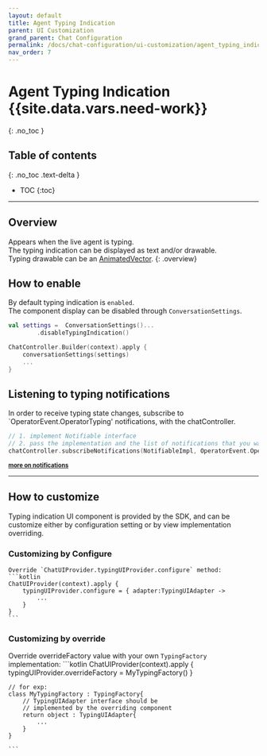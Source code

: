 ```yaml
---
layout: default
title: Agent Typing Indication
parent: UI Customization
grand_parent: Chat Configuration 
permalink: /docs/chat-configuration/ui-customization/agent_typing_indication/
nav_order: 7
---
```


# Agent Typing Indication {{site.data.vars.need-work}}
{: .no_toc }

## Table of contents
{: .no_toc .text-delta }

- TOC
{:toc}

---

## Overview
Appears when the live agent is typing.  
The typing indication can be displayed as text and/or drawable.   
Typing drawable can be an [AnimatedVector](https://developer.android.com/reference/android/graphics/drawable/AnimatedVectorDrawable).
{: .overview}

## How to enable
By default typing indication is `enabled`.   
The component display can be disabled through `ConversationSettings`.
```kotlin 
val settings =  ConversationSettings()...
        .disableTypingIndication()

ChatController.Builder(context).apply {
    conversationSettings(settings)
    ...
}
```

## Listening to typing notifications

In order to receive typing state changes, subscribe to `OperatorEvent.OperatorTyping' notifications, with the chatController.
```kotlin
// 1. implement Notifiable interface
// 2. pass the implementation and the list of notifications that you want to receive.  
chatController.subscribeNotifications(NotifiableImpl, OperatorEvent.OperatorTyping,...)
```

<sup> <b> [more on notifications ](https://github.com/bold360ai/GlobalDocs/wiki/Listeners-and-subscriptions-android) </b></sup>

---

## How to customize

Typing indication UI component is provided by the SDK, and can be customize either by configuration setting or by view implementation overriding.

### Customizing by Configure
    Override `ChatUIProvider.typingUIProvider.configure` method:
    ```kotlin
    ChatUIProvider(context).apply {
        typingUIProvider.configure = { adapter:TypingUIAdapter -> 
            ...
        }
    }
    ```
    
### Customizing by override
   Override overrideFactory value with your own `TypingFactory` implementation:
    ```kotlin
    ChatUIProvider(context).apply {
        typingUIProvider.overrideFactory = MyTypingFactory()
    }

    // for exp:
    class MyTypingFactory : TypingFactory{
        // TypingUIAdapter interface should be 
        // implemented by the overriding component
        return object : TypingUIAdapter{
            ...
        }
    }

    ```
